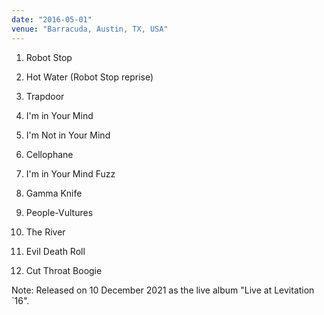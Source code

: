 ```yaml
---
date: "2016-05-01"
venue: "Barracuda, Austin, TX, USA"
---
```


 1. Robot Stop

 2. Hot Water
    (Robot Stop reprise)

 3. Trapdoor

 4. I'm in Your Mind

 5. I'm Not in Your Mind

 6. Cellophane

 7. I'm in Your Mind Fuzz

 8. Gamma Knife

 9. People-Vultures

10. The River

11. Evil Death Roll

12. Cut Throat Boogie


Note: Released on 10 December 2021 as the live album "Live at Levitation `16".
